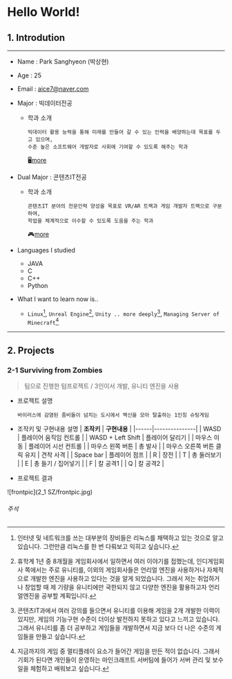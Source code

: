 # Hello World!

## 1. Introdution
---
- Name : Park Sanghyeon (박상현)
- Age : 25
- Email : aice7@naver.com

- Major : 빅데이터전공
  - 학과 소개
    ```
    빅데이터 활용 능력을 통해 미래를 만들어 갈 수 있는 인력을 배양하는데 목표를 두고 있으며,
    수준 높은 소프트웨어 개발자로 사회에 기여할 수 있도록 해주는 학과
    ```
    🖥️<u>[more](https://www.hallym.ac.kr/hallym_univ/sub01/cP14/sCP11.html)</u> 
 
- Dual Major : 콘텐츠IT전공
  - 학과 소개
    ```
    콘텐츠IT 분야의 전문인력 양성을 목표로 VR/AR 트랙과 게임 개발자 트랙으로 구분하여,
    학업을 체계적으로 이수할 수 있도록 도움을 주는 학과
    ```
    🎮<u>[more](https://www.hallym.ac.kr/hallym_univ/sub01/cP14/sCP12.html)</u> 

- Languages I studied
  - JAVA
  - C
  - C++
  - Python
- What I want to learn now is..
  - `Linux`[^1], `Unreal Engine`[^2], `Unity .. more deeply`[^3], `Managing Server of Minecraft`[^4]





---

## 2. Projects
### 2-1 Surviving from Zombies
> 팀으로 진행한 텀프로젝트 / 3인이서 개발, 유니티 엔진을 사용
- 프로젝트 설명
  ```
  바이러스에 감염된 좀비들이 넘치는 도시에서 백신을 모아 탈출하는 1인칭 슈팅게임
  ```
- 조작키 및 구현내용 설명
  | **조작키** | **구현내용** |
  |------|---------------|
  | WASD | 플레이어 움직임 컨트롤 |
  | WASD + Left Shift | 플레이어 달리기 |
  | 마우스 이동 | 플레이어 시선 컨트롤 |
  | 마우스 왼쪽 버튼 | 총 발사 |
  | 마우스 오른쪽 버튼 클릭 유지 | 견착 사격 |
  | Space bar | 플레이어 점프 |
  | R | 장전 |
  | T | 총 둘러보기 |
  | E | 총 들기 / 집어넣기 |
  | F | 칼 공격1 |
  | Q | 칼 공격2 |

- 프로젝트 결과

![frontpic](2_1 SZ/frontpic.jpg)




  







###### 주석

[^1]: 인터넷 및 네트워크를 쓰는 대부분의 장비들은 리눅스를 채택하고 있는 것으로 알고 있습니다. 그런만큼 리눅스를 한 번 다뤄보고 익히고 싶습니다.

[^2]: 휴학계 1년 중 8개월을 게임회사에서 일하면서 여러 이야기를 접했는데, 인디게임회사 쪽에서는 주로 유니티를, 이외의 게임회사들은 언리얼 엔진을 사용하거나 자체적으로 개발한 엔진을 사용하고 있다는 것을 알게 되었습니다. 그래서 저는 취업하거나 창업할 때 제 기량을 유니티에만 국한되지 않고 다양한 엔진을 활용하고자 언리얼엔진을 공부할 계획입니다.

[^3]: 콘텐츠IT과에서 여러 강의를 들으면서 유니티를 이용해 게임을 2개 개발한 이력이 있지만, 게임의 기능구현 수준이 더이상 발전하지 못하고 있다고 느끼고 있습니다. 그래서 유니티를 좀 더 공부하고 게임들을 개발하면서 지금 보다 더 나은 수준의 게임들을 만들고 싶습니다.

[^4]: 지금까지의 게임 중 멀티플레이 요소가 들어간 게임을 만든 적이 없습니다. 그래서 기회가 된다면 개인들이 운영하는 마인크래프트 서버팀에 들어가 서버 관리 및 보수일을 체험하고 배워보고 싶습니다.




